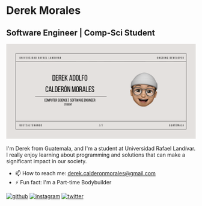 # Derek Morales
## Software Engineer | Comp-Sci Student
![Software Engineer | Comp-Sci Student](https://github.com/derekCmorales/derekCmorales/blob/main/BANNER-GITHUB.png)

I'm Derek from Guatemala, and I'm a student at Universidad Rafael Landívar. I really enjoy learning about programming and solutions that can make a significant impact in our society.

- 📫 How to reach me: derek.calderonmorales@gmail.com 
- ⚡ Fun fact: I'm a Part-time Bodybuilder


[<img src='https://cdn.jsdelivr.net/npm/simple-icons@3.0.1/icons/github.svg' alt='github' height='40'>](https://github.com/derekCmorales)  [<img src='https://cdn.jsdelivr.net/npm/simple-icons@3.0.1/icons/instagram.svg' alt='instagram' height='40'>](https://www.instagram.com/derekmoraales/)  [<img src='https://cdn.jsdelivr.net/npm/simple-icons@3.0.1/icons/twitter.svg' alt='twitter' height='40'>](https://twitter.com/mrmoraales)  

